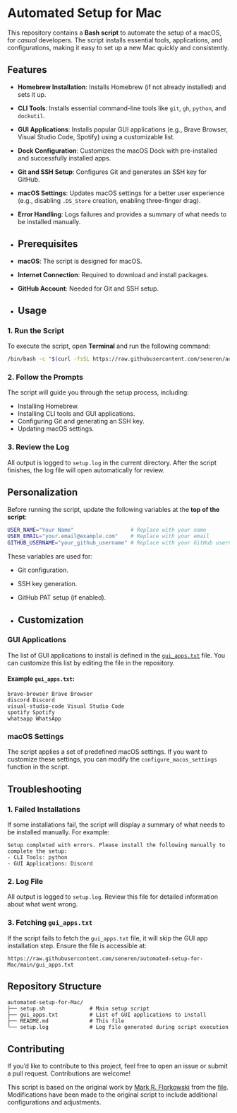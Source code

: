 # Automated Setup for Mac

This repository contains a **Bash script** to automate the setup of a macOS, for _casual_ developers. The script installs essential tools, applications, and configurations, making it easy to set up a new Mac quickly and consistently.

## Features

- **Homebrew Installation**: Installs Homebrew (if not already installed) and sets it up.
- **CLI Tools**: Installs essential command-line tools like `git`, `gh`, `python`, and `dockutil`.
- **GUI Applications**: Installs popular GUI applications (e.g., Brave Browser, Visual Studio Code, Spotify) using a customizable list.
- **Dock Configuration**: Customizes the macOS Dock with pre-installed and successfully installed apps.
- **Git and SSH Setup**: Configures Git and generates an SSH key for GitHub.
- **macOS Settings**: Updates macOS settings for a better user experience (e.g., disabling `.DS_Store` creation, enabling three-finger drag).
- **Error Handling**: Logs failures and provides a summary of what needs to be installed manually.

- ## Prerequisites

- **macOS**: The script is designed for macOS.
- **Internet Connection**: Required to download and install packages.
- **GitHub Account**: Needed for Git and SSH setup.

- ## Usage

### 1. Run the Script
To execute the script, open **Terminal** and run the following command:

```bash
/bin/bash -c "$(curl -fsSL https://raw.githubusercontent.com/seneren/automated-setup-for-Mac/main/setup.sh)"
```

### 2. Follow the Prompts
The script will guide you through the setup process, including:
- Installing Homebrew.
- Installing CLI tools and GUI applications.
- Configuring Git and generating an SSH key.
- Updating macOS settings.

### 3. Review the Log
All output is logged to `setup.log` in the current directory. After the script finishes, the log file will open automatically for review.

## Personalization

Before running the script, update the following variables at the **top of the script**:

```bash
USER_NAME="Your Name"                  # Replace with your name
USER_EMAIL="your.email@example.com"    # Replace with your email
GITHUB_USERNAME="your_github_username" # Replace with your GitHub username
```

These variables are used for:
- Git configuration.
- SSH key generation.
- GitHub PAT setup (if enabled).

- ## Customization

### GUI Applications
The list of GUI applications to install is defined in the [`gui_apps.txt`](https://raw.githubusercontent.com/seneren/automated-setup-for-Mac/main/gui_apps.txt) file. You can customize this list by editing the file in the repository.

#### Example `gui_apps.txt`:
```
brave-browser Brave Browser
discord Discord
visual-studio-code Visual Studio Code
spotify Spotify
whatsapp WhatsApp
```

### macOS Settings
The script applies a set of predefined macOS settings. If you want to customize these settings, you can modify the `configure_macos_settings` function in the script.

## Troubleshooting

### 1. Failed Installations
If some installations fail, the script will display a summary of what needs to be installed manually. For example:
```
Setup completed with errors. Please install the following manually to complete the setup:
- CLI Tools: python
- GUI Applications: Discord
```

### 2. Log File
All output is logged to `setup.log`. Review this file for detailed information about what went wrong.

### 3. Fetching `gui_apps.txt`
If the script fails to fetch the `gui_apps.txt` file, it will skip the GUI app installation step. Ensure the file is accessible at:
```
https://raw.githubusercontent.com/seneren/automated-setup-for-Mac/main/gui_apps.txt
```

## Repository Structure

```
automated-setup-for-Mac/
├── setup.sh              # Main setup script
├── gui_apps.txt          # List of GUI applications to install
├── README.md             # This file
└── setup.log             # Log file generated during script execution
```

## Contributing

If you’d like to contribute to this project, feel free to open an issue or submit a pull request. Contributions are welcome!

This script is based on the original work by [Mark R. Florkowski](https://github.com/markflorkowski) from the [file](https://github.com/markflorkowski/markflorkowski/blob/main/public/setup.sh).
Modifications have been made to the original script to include additional configurations and adjustments.
